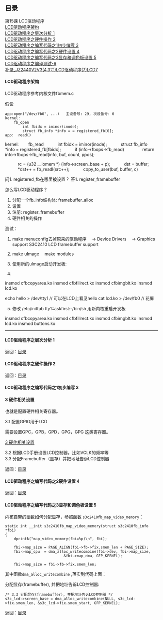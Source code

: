
## 目录   

第15课 LCD驱动程序  
[LCD驱动程序架构](#lcd驱动程序架构)  
[LCD驱动程序之层次分析 1](#lcd驱动程序之层次分析-1)       
[LCD驱动程序之硬件操作 2](#lcd驱动程序之硬件操作-2)     
[LCD驱动程序之编写代码之1初步编写 3](#lcd驱动程序之编写代码之1初步编写-3)   
[LCD驱动程序之编写代码之2硬件设置 4](#lcd驱动程序之编写代码之2硬件设置-4)  
[LCD驱动程序之编写代码之3显存和调色板设置 5](#lcd驱动程序之编写代码之3显存和调色板设置-5)  
[LCD驱动程序之编译测试-6](#lcd6)  
[补录_JZ2440V2V3(4.3寸)LCD驱动程序(7)LCD7](#lcd7)  


#### LCD驱动程序架构  

LCD驱动程序参考内核文件fbmem.c  

假设
```c{.line-numbers}
app:open("/dev/fb0", ...)   主设备号: 29, 次设备号: 0
kernel:
	fb_open
		int fbidx = iminor(inode);
		struct fb_info *info = = registered_fb[0];
app:  read()
```

kernel:
&emsp;&emsp;fb_read
&emsp;&emsp;&emsp;int fbidx = iminor(inode);
&emsp;&emsp;&emsp;struct fb_info *info = registered_fb[fbidx];
&emsp;&emsp;&emsp;if (info->fbops->fb_read)
&emsp;&emsp;&emsp;&emsp;return info->fbops->fb_read(info, buf, count, ppos);

&emsp;&emsp;&emsp;rc = (u32 __iomem *) (info->screen_base + p);
&emsp;&emsp;&emsp;dst = buffer;
&emsp;&emsp;&emsp;*dst++ = fb_readl(src++);
&emsp;&emsp;&emsp;copy_to_user(buf, buffer, c)         	

问1. registered_fb在哪里被设置？
答1. register_framebuffer

怎么写LCD驱动程序？
1. 分配一个fb_info结构体: framebuffer_alloc
2. 设置
3. 注册: register_framebuffer
4. 硬件相关的操作

测试：
1. make menuconfig去掉原来的驱动程序
&emsp;-> Device Drivers
&emsp;-> Graphics support
<M> S3C2410 LCD framebuffer support

2. make uImage
&emsp;make modules  

3. 使用新的uImage启动开发板:

4. 
insmod cfbcopyarea.ko 
insmod cfbfillrect.ko 
insmod cfbimgblt.ko 
insmod lcd.ko

echo hello > /dev/tty1  // 可以在LCD上看见hello
cat lcd.ko > /dev/fb0   // 花屏

5. 修改 /etc/inittab
tty1::askfirst:-/bin/sh
用新内核重启开发板

insmod cfbcopyarea.ko 
insmod cfbfillrect.ko 
insmod cfbimgblt.ko 
insmod lcd.ko
insmod buttons.ko

---


#### LCD驱动程序之层次分析 1  


返回：[目录](#目录)   

#### LCD驱动程序之硬件操作 2 

返回：[目录](#目录)   

#### LCD驱动程序之编写代码之1初步编写 3

#### 3 硬件相关设置  

也就是配置硬件相关寄存器。  

3.1 配置GPIO用于LCD  

需要设置GPC，GPB，GPD，GPG，GPG 这类寄存器。  

[3 硬件相关设置](#3-硬件相关设置)

3.2 根据LCD手册设置LCD控制器，比如VCLK的频率等  
3.3 分配Framebuffer（显存）并把地址告诉LCD控制器  


返回：[目录](#目录)   

#### LCD驱动程序之编写代码之2硬件设置 4  

返回：[目录](#目录)   


#### LCD驱动程序之编写代码之3显存和调色板设置 5  

内核自带的函数如何分配显存，参照函数 `s3c2410fb_map_video_memory`：  
```c{.line-numbers}
static int __init s3c2410fb_map_video_memory(struct s3c2410fb_info *fbi)
{
	dprintk("map_video_memory(fbi=%p)\n", fbi);

	fbi->map_size = PAGE_ALIGN(fbi->fb->fix.smem_len + PAGE_SIZE);
	fbi->map_cpu  = dma_alloc_writecombine(fbi->dev, fbi->map_size,
					       &fbi->map_dma, GFP_KERNEL);

	fbi->map_size = fbi->fb->fix.smem_len;
```
其中函数`dma_alloc_writecombine` ,落实到代码上面：


分配显存(framebuffer), 并把地址告诉LCD控制器:  

```c{.line-numbers}
/* 3.3 分配显存(framebuffer), 并把地址告诉LCD控制器 */
s3c_lcd->screen_base = dma_alloc_writecombine(NULL, s3c_lcd->fix.smem_len, &s3c_lcd->fix.smem_start, GFP_KERNEL);	
```

返回：[目录](#目录)  

